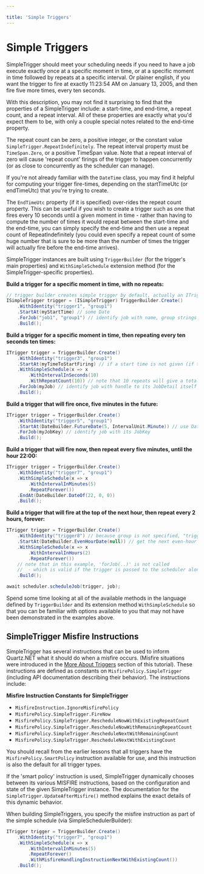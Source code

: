 ```yaml
---

title: 'Simple Triggers'
---
```


# Simple Triggers

SimpleTrigger should meet your scheduling needs if you need to have a job execute exactly once at a specific moment in time,
or at a specific moment in time followed by repeats at a specific interval. Or plainer english, if you want the trigger to
fire at exactly 11:23:54 AM on January 13, 2005, and then fire five more times, every ten seconds.

With this description, you may not find it surprising to find that the properties of a SimpleTrigger include: a start-time,
and end-time, a repeat count, and a repeat interval. All of these properties are exactly what you'd expect them to be, with
only a couple special notes related to the end-time property.

The repeat count can be zero, a positive integer, or the constant value `SimpleTrigger.RepeatIndefinitely`.
The repeat interval property must be `TimeSpan.Zero`, or a positive TimeSpan value.
Note that a repeat interval of zero will cause 'repeat count' firings of the trigger to happen concurrently
(or as close to concurrently as the scheduler can manage).

If you're not already familiar with the `DateTime` class, you may find it helpful for computing your trigger fire-times,
depending on the startTimeUtc (or endTimeUtc) that you're trying to create.

The `EndTimeUtc` property (if it is specified) over-rides the repeat count property. This can be useful if you wish to create a trigger
such as one that fires every 10 seconds until a given moment in time - rather than having to compute the number of times it would
repeat between the start-time and the end-time, you can simply specify the end-time and then use a repeat count of RepeatIndefinitely
(you could even specify a repeat count of some huge number that is sure to be more than the number of times the trigger will actually
fire before the end-time arrives).

SimpleTrigger instances are built using `TriggerBuilder` (for the trigger's main properties) and `WithSimpleSchedule` extension method
(for the SimpleTrigger-specific properties).

__Build a trigger for a specific moment in time, with no repeats:__

```csharp
// trigger builder creates simple trigger by default, actually an ITrigger is returned
ISimpleTrigger trigger = (ISimpleTrigger) TriggerBuilder.Create()
    .WithIdentity("trigger1", "group1")
    .StartAt(myStartTime) // some Date 
    .ForJob("job1", "group1") // identify job with name, group strings
    .Build();
```

__Build a trigger for a specific moment in time, then repeating every ten seconds ten times:__

```csharp
ITrigger trigger = TriggerBuilder.Create()
    .WithIdentity("trigger3", "group1")
    .StartAt(myTimeToStartFiring) // if a start time is not given (if this line were omitted), "now" is implied
    .WithSimpleSchedule(x => x
        .WithIntervalInSeconds(10)
        .WithRepeatCount(10)) // note that 10 repeats will give a total of 11 firings
    .ForJob(myJob) // identify job with handle to its JobDetail itself                   
    .Build();

```

__Build a trigger that will fire once, five minutes in the future:__

```csharp
ITrigger trigger = TriggerBuilder.Create()
    .WithIdentity("trigger5", "group1")
    .StartAt(DateBuilder.FutureDate(5, IntervalUnit.Minute)) // use DateBuilder to create a date in the future
    .ForJob(myJobKey) // identify job with its JobKey
    .Build();
```

__Build a trigger that will fire now, then repeat every five minutes, until the hour 22:00:__

```csharp
ITrigger trigger = TriggerBuilder.Create()
    .WithIdentity("trigger7", "group1")
    .WithSimpleSchedule(x => x
        .WithIntervalInMinutes(5)
        .RepeatForever())
    .EndAt(DateBuilder.DateOf(22, 0, 0))
    .Build();
```

__Build a trigger that will fire at the top of the next hour, then repeat every 2 hours, forever:__

```csharp
ITrigger trigger = TriggerBuilder.Create()
    .WithIdentity("trigger8") // because group is not specified, "trigger8" will be in the default group
    .StartAt(DateBuilder.EvenHourDate(null)) // get the next even-hour (minutes and seconds zero ("00:00"))
    .WithSimpleSchedule(x => x
        .WithIntervalInHours(2)
        .RepeatForever())
    // note that in this example, 'forJob(..)' is not called 
    //  - which is valid if the trigger is passed to the scheduler along with the job  
    .Build();

await scheduler.scheduleJob(trigger, job);
```

Spend some time looking at all of the available methods in the language defined by `TriggerBuilder` and its extension method `WithSimpleSchedule`
so that you can be familiar with options available to you that may not have been demonstrated in the examples above.

## SimpleTrigger Misfire Instructions

SimpleTrigger has several instructions that can be used to inform Quartz.NET what it should do when a misfire occurs.
(Misfire situations were introduced in the [More About Triggers](/documentation/quartz-3.x/tutorial/more-about-triggers.html) section of this tutorial).
These instructions are defined as constants on `MisfirePolicy.SimpleTrigger` (including API documentation describing their behavior).
The instructions include:

__Misfire Instruction Constants for SimpleTrigger__

* `MisfireInstruction.IgnoreMisfirePolicy`
* `MisfirePolicy.SimpleTrigger.FireNow`
* `MisfirePolicy.SimpleTrigger.RescheduleNowWithExistingRepeatCount`
* `MisfirePolicy.SimpleTrigger.RescheduleNowWithRemainingRepeatCount`
* `MisfirePolicy.SimpleTrigger.RescheduleNextWithRemainingCount`
* `MisfirePolicy.SimpleTrigger.RescheduleNextWithExistingCount`

You should recall from the earlier lessons that all triggers have the `MisfirePolicy.SmartPolicy` instruction available for use,
and this instruction is also the default for all trigger types.

If the 'smart policy' instruction is used, SimpleTrigger dynamically chooses between its various MISFIRE instructions, based on the configuration
and state of the given SimpleTrigger instance. The documentation for the `SimpleTrigger.UpdateAfterMisfire()` method explains the exact details of
this dynamic behavior.

When building SimpleTriggers, you specify the misfire instruction as part of the simple schedule (via SimpleSchedulerBuilder):

```csharp
ITrigger trigger = TriggerBuilder.Create()
    .WithIdentity("trigger7", "group1")
    .WithSimpleSchedule(x => x
        .WithIntervalInMinutes(5)
        .RepeatForever()
        .WithMisfireHandlingInstructionNextWithExistingCount())
    .Build();
```
